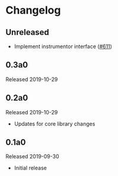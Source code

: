 # Changelog

## Unreleased

- Implement instrumentor interface ([#611](https://github.com/open-telemetry/opentelemetry-python/pull/611))

## 0.3a0

Released 2019-10-29

## 0.2a0

Released 2019-10-29

- Updates for core library changes

## 0.1a0

Released 2019-09-30

- Initial release
